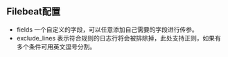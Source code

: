 ## Filebeat配置

- fields 一个自定义的字段，可以任意添加自己需要的字段进行传参。
- exclude_lines 表示符合规则的日志行将会被排除掉，此处支持正则，如果有多个条件可用英文逗号分割。